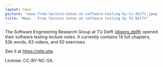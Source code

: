 ```yaml
---
layout: news
picture: "news-free-lecture-notes-on-software-testing-by-tu-delft.jpeg"
title: "News - Free lecture notes on software testing by TU Delft"
---
```


<p>The Software Engineering Research Group at TU Delft (<a href="http://twitter.com/serg_delft">@serg_delft</a>) opened their software testing lecture notes. It currently contains 14 full chapters, 52k words, 63 videos, and 82 exercises.</p>

<p>See it at <a href="https://sttp.site">https://sttp.site</a>.</p>

<p>License: CC-BY-NC-SA.</p>

		